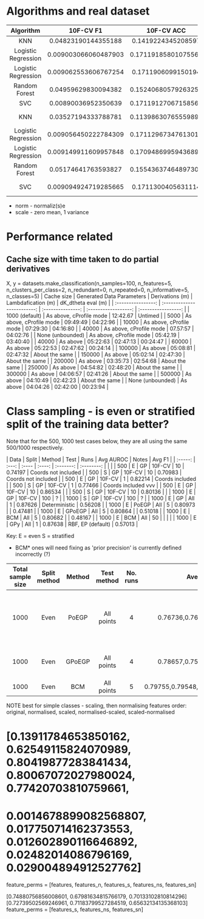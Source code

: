 # Algorithms and real dataset
|      Algorithm      |       10F-CV F1      |      10F-CV ACC     |                 Parameters                |  Whitening  |
|:-------------------:|:--------------------:|:-------------------:|:-----------------------------------------:|:-----------:|
|         KNN         |  0.04823190144355188 |  0.1419224345208597 |                  k_n = 5                  |             |
| Logistic Regression | 0.009003066060487903 | 0.17119185801075565 |                                           |             |
| Logistic Regression | 0.009062553606767254 |  0.1711906099150194 | multi_class='multinomial', solver='lbfgs' |             |
|    Random Forest    |  0.04959629830094382 | 0.15240680579263258 |                                           |             |
|         SVC         |  0.00890036952350639 | 0.17119127067158563 |                    OvA                    |             |
|         KNN         |  0.03527194333788781 | 0.11398630765559899 |                  k_n = 5                  | norm, scale |
| Logistic Regression | 0.009056450222784309 | 0.17112967347613017 |                                           | norm, scale |
| Logistic Regression | 0.009149911609957848 | 0.17094869959436892 | multi_class='multinomial', solver='lbfgs' | norm, scale |
|    Random Forest    |  0.05174641763593827 | 0.15543637464897303 |                                           | norm, scale |
|         SVC         | 0.009094924719285665 |  0.1711300405631114 |                    OvA                    | norm, scale |

* norm - normaliz(s)e
* scale - zero mean, 1 variance

# Performance related

## Cache size with time taken to do partial derivatives
X, y = datasets.make_classification(n_samples=100,
        n_features=5, 
        n_clusters_per_class=2,
        n_redundant=0, 
        n_repeated=0,
        n_informative=5,
        n_classes=5)
| Cache size         | Generated Data Parameters   | Derivations (m)   | Lambdafication (m)   | dK_dtheta eval (m)  |
| :----------------: | :-------------------------: | :---------------: | :------------------: | :-----------------: |
| 1000 (default)     | As above, cProfile mode     | 12:42.67          | Untimed              |
| 5000               | As above, cProfile mode     | 09:49:49          | 04:22:96             |
| 10000              | As above, cProfile mode     | 07:29:30          | 04:16:80             |
| 40000              | As above, cProfile mode     | 07.57:57          | 04:02:76             |
| None (unbounded)   | As above, cProfile mode     | 05:42.19          | 03:40:40             |
| 40000              | As above                    | 05:22:63          | 02:47:13             | 00:24:47            |
| 60000              | As above                    | 05:22:53          | 02:47:62             | 00:24:14            |
| 100000             | As above                    | 05:08:81          | 02:47:32             | About the same      |
| 150000             | As above                    | 05:02:14          | 02:47:30             | About the same      |
| 200000             | As above                    | 03:35:73          | 02:54:68             | About the same      |
| 250000             | As above                    | 04:54:82          | 02:48:20             | About the same      |
| 300000             | As above                    | 04:06:57          | 02:41:26             | About the same      |
| 500000             | As above                    | 04:10:49          | 02:42:23             | About the same      |
| None (unbounded)   | As above                    | 04:04:26          | 02:42:00             | 00:23:94            |

# Class sampling - is even or stratified split of the training data better?
Note that for the 500, 1000 test cases below, they are all using the same 500/1000 respectively.

| Data    | Split | Method | Test   | Runs      | Avg AUROC  | Notes               | Avg F1  |
| :-----: | :---: | :----  | :----: | :-------: | :--------: |                     |         |
| 500     | E     | GP     | 10F-CV | 10        | 0.74197    | Coords not included |
| 500     | S     | GP     | 10F-CV | 10        | 0.70983    | Coords not included |
| 500     | E     | GP     | 10F-CV | 1         | 0.82214    | Coords included     |
| 500     | S     | GP     | 10F-CV | 1         | 0.77466    | Coords included vvv |
| 500     | E     | GP     | 10F-CV | 10        | 0.86534    |                     |
| 500     | S     | GP     | 10F-CV | 10        | 0.80136    |                     |
| 1000    | E     | GP     | 10F-CV | 100       | ?          |
| 1000    | S     | GP     | 10F-CV | 100       | ?          |
| 1000    | E     | GP     | All    | 1         | 0.87626    | Deterministic       | 0.56208 |
| 1000    | E     | PoEGP  | All    | 5         | 0.80973    |                     | 0.47481 |
| 1000    | E     | GPoEGP | All    | 5         | 0.80864    |                     | 0.51018 |
| 1000    | E     | BCM    | All    | 5         | 0.80682    |                     | 0.48167 |
| 1000    | E     | BCM    | All    | 50        |            |                     |         |
| 1000    | E     | GPy    | All    | 1         | 0.87638    | RBF, EP (default)   | 0.57013 |

Key:
E = even
S = stratified

* BCM* ones will need fixing as 'prior precision' is currently defined incorrectly (?)

| Total sample size   | Split method   | Method   | Test method   | No. runs    | Average AUROC                           | Notes                                          | F1-Score                                |
| :-----------------: | :------------: | :------: | :-----------: | :---------: | :-------------:                         | ---------------------                          | :--------:                              |
| 1000                | Even           | PoEGP    | All points    | 4           | 0.76736,0.76945,0.77309,0.78124         | Expert size: 200, points in each expert random | 0.64515,0.62176,0.74395,0.47536         |
| 1000                | Even           | GPoEGP   | All points    | 4           | 0.78657,0.75807,0.77583,0.79221         | Expert size: 200, ditto                        | 0.32996,0.25872,0.29148,0.32702         |
| 1000                | Even           | BCM      | All points    | 5           | 0.79755,0.79548,0.78110,0.79423,0.77881 | Ditto                                          | 0.55378,0.77672,0.56987,0.43165,0.23686 |

NOTE best for simple classes - scaling, then normalising features
order: original, normalised, scaled, normalised-scaled, scaled-normalised
# [0.13911784653850162,   0.62549115824070989,  0.80419877283841434,  0.80067072027980024, 0.77420703810759661, 
#  0.0014678899082568807, 0.017750714162373553, 0.012602890116646892, 0.02482014086796169, 0.029004894912527762]
feature_perms = [features, features_n, features_s, features_ns, features_sn]

[0.74880756856008601, 0.67981634815766179, 0.70133102810814296]
[0.72739502569246961, 0.71183799527284519, 0.65632134135368103]
feature_perms = [features_s, features_ns, features_sn]

